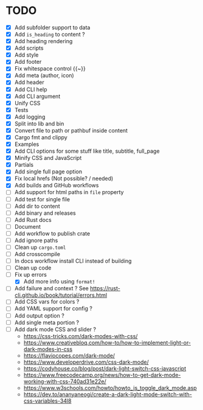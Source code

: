 # TODO

- [x] Add subfolder support to data
- [x] Add `is_heading` to content ?
- [x] Add heading rendering
- [x] Add scripts
- [x] Add style
- [x] Add footer
- [x] Fix whitespace control {{~}}
- [x] Add meta (author, icon)
- [x] Add header 
- [x] Add CLI help
- [x] Add CLI argument
- [x] Unify CSS
- [x] Tests
- [x] Add logging
- [x] Split into lib and bin
- [x] Convert file to path or pathbuf inside content
- [x] Cargo fmt and clippy
- [x] Examples
- [x] Add CLI options for some stuff like title, subtitle, full_page
- [x] Minify CSS and JavaScript
- [x] Partials 
- [x] Add single full page option 
- [X] Fix local hrefs (Not possible? / needed)
- [x] Add builds and GitHub workflows
- [ ] Add support for html paths in `file` property
- [ ] Add test for single file
- [ ] Add dir to content
- [ ] Add binary and releases
- [ ] Add Rust docs
- [ ] Document
- [ ] Add workflow to publish crate
- [ ] Add ignore paths
- [ ] Clean up `cargo.toml`
- [ ] Add crosscompile
- [ ] In docs workflow install CLI instead of building
- [ ] Clean up code
- [ ] Fix up errors
  - [x] Add more info using `format!`
- [ ] Add failure and context ? See https://rust-cli.github.io/book/tutorial/errors.html
- [ ] Add CSS vars for colors ?
- [ ] Add YAML support for config ?
- [ ] Add output option ?
- [ ] Add single meta portion ?
- [ ] Add dark mode CSS and slider ?
  - https://css-tricks.com/dark-modes-with-css/
  - https://www.creativebloq.com/how-to/how-to-implement-light-or-dark-modes-in-css
  - https://flaviocopes.com/dark-mode/
  - https://www.developerdrive.com/css-dark-mode/
  - https://codyhouse.co/blog/post/dark-light-switch-css-javascript
  - https://www.freecodecamp.org/news/how-to-get-dark-mode-working-with-css-740ad31e22e/
  - https://www.w3schools.com/howto/howto_js_toggle_dark_mode.asp
  - https://dev.to/ananyaneogi/create-a-dark-light-mode-switch-with-css-variables-34l8
